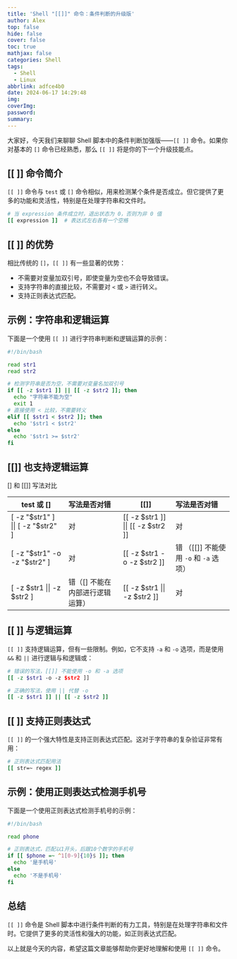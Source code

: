 ```yaml
---
title: 'Shell "[[]]" 命令：条件判断的升级版'
author: Alex
top: false
hide: false
cover: false
toc: true
mathjax: false
categories: Shell
tags:
  - Shell
  - Linux
abbrlink: adfce4b0
date: 2024-06-17 14:29:48
img:
coverImg:
password:
summary:
---
```


大家好，今天我们来聊聊 Shell 脚本中的条件判断加强版——`[[ ]]` 命令。如果你对基本的 `[]` 命令已经熟悉，那么 `[[ ]]` 将是你的下一个升级技能点。

## [[ ]] 命令简介

`[[ ]]` 命令与 `test` 或 `[]` 命令相似，用来检测某个条件是否成立。但它提供了更多的功能和灵活性，特别是在处理字符串和文件时。

```bash
# 当 expression 条件成立时，退出状态为 0，否则为非 0 值
[[ expression ]]  # 表达式左右各有一个空格
```

## [[ ]] 的优势

相比传统的 `[]`，`[[ ]]` 有一些显著的优势：

- 不需要对变量加双引号，即使变量为空也不会导致错误。
- 支持字符串的直接比较，不需要对 `<` 或 `>` 进行转义。
- 支持正则表达式匹配。

## 示例：字符串和逻辑运算

下面是一个使用 `[[ ]]` 进行字符串判断和逻辑运算的示例：

```bash
#!/bin/bash

read str1
read str2

# 检测字符串是否为空，不需要对变量名加双引号
if [[ -z $str1 ]] || [[ -z $str2 ]]; then
  echo "字符串不能为空"
  exit 1
# 直接使用 < 比较，不需要转义
elif [[ $str1 < $str2 ]]; then
  echo '$str1 < $str2'
else
  echo '$str1 >= $str2'
fi
```

## [[]] 也支持逻辑运算

[] 和 [[]] 写法对比

test 或 [] | 写法是否对错 | [[]] | 写法是否对错
--- | :-- | --- | :--
[ -z "$str1" ] \|\| [ -z "$str2" ]	| 对 | [[ -z $str1 ]]  \|\| [[ -z $str2 ]] | 对
[ -z "$str1" -o -z "$str2" ] | 对 | [[ -z $str1 -o -z $str2 ]] | 错 （[[]] 不能使用 `-o` 和 `-a` 选项）
[ -z $str1 \|\| -z $str2 ] | 错（[] 不能在内部进行逻辑运算） | [[ -z $str1 \|\| -z $str2 ]] | 对

## [[ ]] 与逻辑运算

`[[ ]]` 支持逻辑运算，但有一些限制。例如，它不支持 `-a` 和 `-o` 选项，而是使用 `&&` 和 `||` 进行逻辑与和逻辑或：

```bash
# 错误的写法，[[]] 不能使用 -o 和 -a 选项
[[ -z $str1 -o -z $str2 ]]

# 正确的写法，使用 || 代替 -o
[[ -z $str1 ]] || [[ -z $str2 ]]
```

## [[ ]] 支持正则表达式

`[[ ]]` 的一个强大特性是支持正则表达式匹配。这对于字符串的复杂验证非常有用：

```bash
# 正则表达式匹配用法
[[ str=~ regex ]]
```

## 示例：使用正则表达式检测手机号

下面是一个使用正则表达式检测手机号的示例：

```bash
#!/bin/bash

read phone

# 正则表达式，匹配以1开头，后跟10个数字的手机号
if [[ $phone =~ ^1[0-9]{10}$ ]]; then
  echo '是手机号'
else
  echo '不是手机号'
fi
```

## 总结

`[[ ]]` 命令是 Shell 脚本中进行条件判断的有力工具，特别是在处理字符串和文件时。它提供了更多的灵活性和强大的功能，如正则表达式匹配。

以上就是今天的内容，希望这篇文章能够帮助你更好地理解和使用 `[[ ]]` 命令。